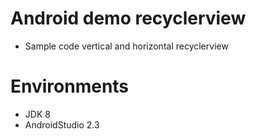 # Android demo recyclerview
- Sample code vertical and horizontal recyclerview

# Environments
- JDK 8
- AndroidStudio 2.3

